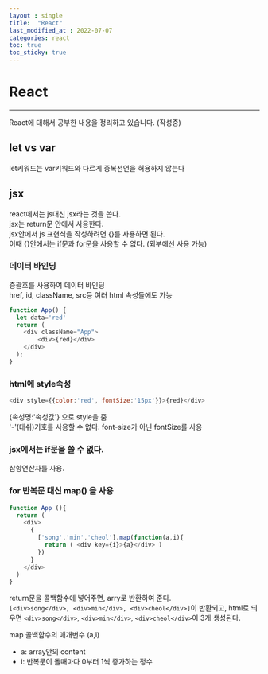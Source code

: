 ```yaml
---
layout : single
title:  "React"
last_modified_at : 2022-07-07
categories: react
toc: true
toc_sticky: true
---
```


# React
----
React에 대해서 공부한 내용을 정리하고 있습니다. (작성중)

## let vs var
let키워드는 var키워드와 다르게 중복선언을 허용하지 않는다

## jsx
react에서는 js대신 jsx라는 것을 쓴다.  
jsx는 return문 안에서 사용한다.   
jsx안에서 js 표현식을 작성하려면 {}를 사용하면 된다.  
이때 {}안에서는 if문과 for문을 사용할 수 없다. (외부에선 사용 가능)



### 데이터 바인딩
중괄호를 사용하여 데이터 바인딩  
href, id, className, src등 여러 html 속성들에도 가능
```js
function App() {
  let data='red'
  return (
    <div className="App">
        <div>{red}</div>
    </div>
  );
}
```

### html에 style속성
```js
<div style={{color:'red', fontSize:'15px'}}>{red}</div>
```
{속성명:'속성값'} 으로 style을 줌   
'-'(대쉬)기호를 사용할 수 없다. font-size가 아닌 fontSize를 사용

### jsx에서는 if문을 쓸 수 없다.
삼항연산자를 사용.

### for 반복문 대신 map() 을 사용
```js
function App (){
  return (
    <div>
      { 
        ['song','min','cheol'].map(function(a,i){
          return ( <div key={i}>{a}</div> )
        }) 
      }
    </div>
  )
}
```
return문을 콜백함수에 넣어주면, arry로 반환하여 준다.  
`[<div>song</div>, <div>min</div>, <div>cheol</div>]`이 반환되고, html로 띄우면 `<div>song</div>`, `<div>min</div>`, `<div>cheol</div>`이 3개 생성된다.  

map 콜백함수의 매개변수 (a,i)
- a: array안의 content
- i: 반복문이 돌때마다 0부터 1씩 증가하는 정수
